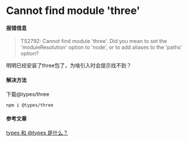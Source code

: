 # Cannot find module 'three'



#### 报错信息

> TS2792: Cannot find module 'three'. Did you mean to set the 'moduleResolution' option to 'node', or to add aliases to the 'paths' option?

明明已经安装了three包了，为啥引入时会提示找不到？



#### 解决方法

下载@types/three

```shell
npm i @types/three
```



#### 参考文章

[types 和 @types 是什么？](https://zhuanlan.zhihu.com/p/194196536)